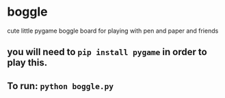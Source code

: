 # boggle
cute little pygame boggle board for playing with pen and paper and friends

## you will need to ```pip install pygame``` in order to play this.
## To run: ```python boggle.py```
